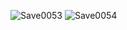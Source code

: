 ![Save0053](https://github.com/user-attachments/assets/593220ca-4a36-442a-8f62-f12e1df240a8)
![Save0054](https://github.com/user-attachments/assets/f1573aeb-9657-4c00-a5b5-0748ff40caef)
